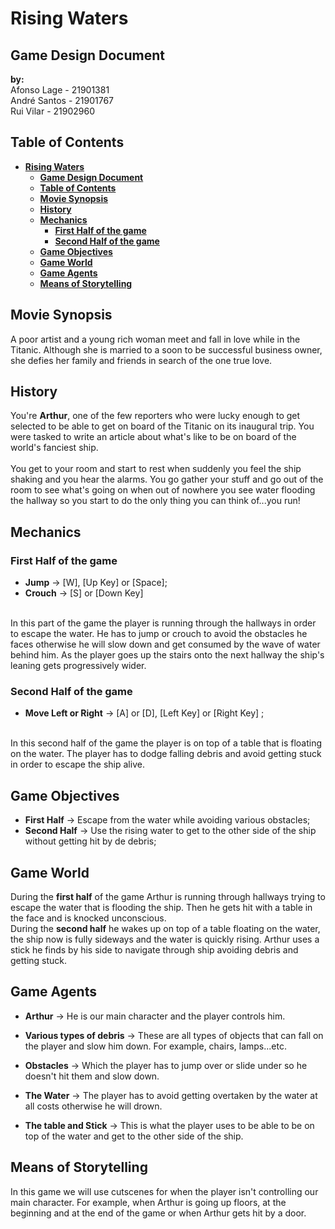 # __Rising Waters__

## __Game Design Document__

__by:__  
Afonso Lage - 21901381  
André Santos - 21901767  
Rui Vilar - 21902960

## __Table of Contents__

- [__Rising Waters__](#rising-waters)
  - [__Game Design Document__](#game-design-document)
  - [__Table of Contents__](#table-of-contents)
  - [__Movie Synopsis__](#movie-synopsis)
  - [__History__](#history)
  - [__Mechanics__](#mechanics)
    - [__First Half of the game__](#first-half-of-the-game)
    - [__Second Half of the game__](#second-half-of-the-game)
  - [__Game Objectives__](#game-objectives)
  - [__Game World__](#game-world)
  - [__Game Agents__](#game-agents)
  - [__Means of Storytelling__](#means-of-storytelling)

## __Movie Synopsis__

A poor artist and a young rich woman meet and fall in love while in the Titanic. Although she is married to a soon to be successful business owner, she defies her family and friends in search of the one true love.

## __History__

You're **Arthur**, one of the few reporters who were lucky enough to get selected to be able to get on board of the Titanic on its inaugural trip. You were tasked to write an article about what's like to be on board of the world's fanciest ship.  
</br>
You get to your room and start to rest when suddenly you feel the ship shaking and you hear the alarms. You go gather your stuff and go out of the room to see what's going on when out of nowhere you see water flooding the hallway so you start to do the only thing you can think of...you run!

## __Mechanics__

### __First Half of the game__

- __Jump__ -> [W], [Up Key] or [Space];
- __Crouch__ -> [S] or [Down Key]  
</br>
In this part of the game the player is running through the hallways in order to escape the water. He has to jump or crouch to avoid the obstacles he faces otherwise he will slow down and get consumed by the wave of water behind him. As the player goes up the stairs onto the next hallway the ship's leaning gets progressively wider.
  
### __Second Half of the game__

- __Move Left or Right__ -> [A] or [D], [Left Key] or [Right Key] ;  
</br>
In this second half of the game the player is on top of a table that is floating on the water. The player has to dodge falling debris and avoid getting stuck in order to escape the ship alive.

## __Game Objectives__

- __First Half__ -> Escape from the water while avoiding various obstacles;
- __Second Half__ -> Use the rising water to get to the other side of the ship without getting hit by de debris;

## __Game World__

During the **first half** of the game Arthur is running through hallways trying to escape the water that is flooding the ship. Then he gets hit with a table in the face and is knocked unconscious.
</br>
During the **second half** he wakes up on top of a table floating on the water, the ship now is fully sideways and the water is quickly rising. Arthur uses a stick he finds by his side to navigate through ship avoiding debris and getting stuck.

## __Game Agents__

- __Arthur__ -> He is our main character and the player controls him.
  
- __Various types of debris__ -> These are all types of objects that can fall on the player and slow him down. For example, chairs, lamps...etc.
  
- __Obstacles__ -> Which the player has to jump over or slide under so he doesn't hit them and slow down.

- __The Water__ -> The player has to avoid getting overtaken by the water at all costs otherwise he will drown.
  
- __The table and Stick__ -> This is what the player uses to be able to be on top of the water and get to the other side of the ship.

## __Means of Storytelling__

In this game we will use cutscenes for when the player isn't controlling our main character. For example, when Arthur is going up floors, at the beginning and at the end of the game or when Arthur gets hit by a door.
